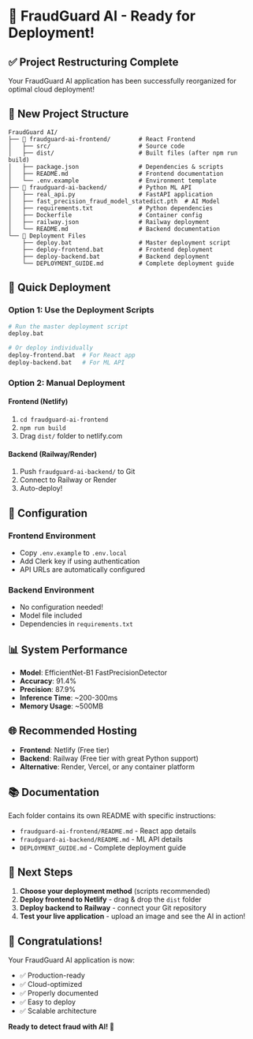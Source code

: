 # 🎉 FraudGuard AI - Ready for Deployment!

## ✅ Project Restructuring Complete

Your FraudGuard AI application has been successfully reorganized for optimal cloud deployment!

## 📁 New Project Structure

```
FraudGuard AI/
├── 🎨 fraudguard-ai-frontend/        # React Frontend
│   ├── src/                         # Source code
│   ├── dist/                        # Built files (after npm run build)
│   ├── package.json                 # Dependencies & scripts
│   ├── README.md                    # Frontend documentation
│   └── .env.example                 # Environment template
├── 🤖 fraudguard-ai-backend/         # Python ML API
│   ├── real_api.py                  # FastAPI application
│   ├── fast_precision_fraud_model_statedict.pth  # AI Model
│   ├── requirements.txt             # Python dependencies
│   ├── Dockerfile                   # Container config
│   ├── railway.json                 # Railway deployment
│   └── README.md                    # Backend documentation
└── 🚀 Deployment Files
    ├── deploy.bat                   # Master deployment script
    ├── deploy-frontend.bat          # Frontend deployment
    ├── deploy-backend.bat           # Backend deployment
    └── DEPLOYMENT_GUIDE.md          # Complete deployment guide
```

## 🚀 Quick Deployment

### Option 1: Use the Deployment Scripts

```bash
# Run the master deployment script
deploy.bat

# Or deploy individually
deploy-frontend.bat  # For React app
deploy-backend.bat   # For ML API
```

### Option 2: Manual Deployment

#### Frontend (Netlify)
1. `cd fraudguard-ai-frontend`
2. `npm run build`
3. Drag `dist/` folder to netlify.com

#### Backend (Railway/Render)
1. Push `fraudguard-ai-backend/` to Git
2. Connect to Railway or Render
3. Auto-deploy!

## 🔧 Configuration

### Frontend Environment
- Copy `.env.example` to `.env.local`
- Add Clerk key if using authentication
- API URLs are automatically configured

### Backend Environment
- No configuration needed!
- Model file included
- Dependencies in `requirements.txt`

## 📊 System Performance

- **Model**: EfficientNet-B1 FastPrecisionDetector
- **Accuracy**: 91.4%
- **Precision**: 87.9%
- **Inference Time**: ~200-300ms
- **Memory Usage**: ~500MB

## 🌐 Recommended Hosting

- **Frontend**: Netlify (Free tier)
- **Backend**: Railway (Free tier with great Python support)
- **Alternative**: Render, Vercel, or any container platform

## 📚 Documentation

Each folder contains its own README with specific instructions:

- `fraudguard-ai-frontend/README.md` - React app details
- `fraudguard-ai-backend/README.md` - ML API details
- `DEPLOYMENT_GUIDE.md` - Complete deployment guide

## 🎯 Next Steps

1. **Choose your deployment method** (scripts recommended)
2. **Deploy frontend to Netlify** - drag & drop the `dist` folder
3. **Deploy backend to Railway** - connect your Git repository
4. **Test your live application** - upload an image and see the AI in action!

## 🎉 Congratulations!

Your FraudGuard AI application is now:
- ✅ Production-ready
- ✅ Cloud-optimized
- ✅ Properly documented
- ✅ Easy to deploy
- ✅ Scalable architecture

**Ready to detect fraud with AI! 🚀**